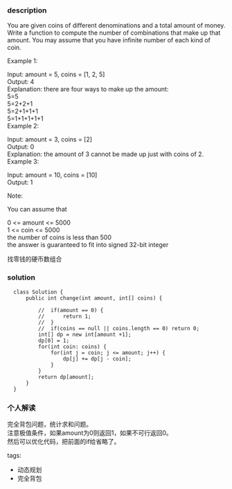 ### description    
  You are given coins of different denominations and a total amount of money. Write a function to compute the number of combinations that make up that amount. You may assume that you have infinite number of each kind of coin.  
    
     
    
  Example 1:  
    
  Input: amount = 5, coins = [1, 2, 5]  
  Output: 4  
  Explanation: there are four ways to make up the amount:  
  5=5  
  5=2+2+1  
  5=2+1+1+1  
  5=1+1+1+1+1  
  Example 2:  
    
  Input: amount = 3, coins = [2]  
  Output: 0  
  Explanation: the amount of 3 cannot be made up just with coins of 2.  
  Example 3:  
    
  Input: amount = 10, coins = [10]   
  Output: 1  
     
    
  Note:  
    
  You can assume that  
    
  0 <= amount <= 5000  
  1 <= coin <= 5000  
  the number of coins is less than 500  
  the answer is guaranteed to fit into signed 32-bit integer  
    
   找零钱的硬币数组合  
### solution    
```    
  class Solution {  
      public int change(int amount, int[] coins) {  
             
          //  if(amount == 0) {  
          //      return 1;  
          //  }  
          //  if(coins == null || coins.length == 0) return 0;     
          int[] dp = new int[amount +1];  
          dp[0] = 1;  
          for(int coin: coins) {  
              for(int j = coin; j <= amount; j++) {  
                  dp[j] += dp[j - coin];  
              }  
          }  
          return dp[amount];  
      }  
  }  
```    
    
### 个人解读    
  完全背包问题，统计求和问题。    
  注意极值条件，如果amount为0则返回1，如果不可行返回0。  
  然后可以优化代码，把前面的if给省略了。  
    
tags:    
  -  动态规划  
  -  完全背包  
